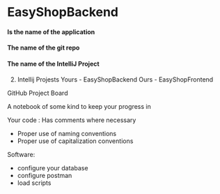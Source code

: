 # EasyShopBackend

#### Is the name of the application
#### The name of the git repo
#### The name of the IntelliJ Project


2. Intellij Projests
   Yours - EasyShopBackend
   Ours - EasyShopFrontend

GitHub Project Board

A notebook of some kind to keep your progress in

Your code :
Has comments where necessary

- Proper use of naming conventions
- Proper use of capitalization conventions

Software:


- configure your database
- configure postman
- load scripts
 
